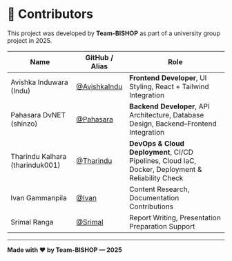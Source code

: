 # 👥 Contributors

This project was developed by **Team-BISHOP** as part of a university group project in 2025.

| Name | GitHub / Alias | Role |
|------|----------------|------|
| Avishka Induwara (Indu) | [@AvishkaIndu](https://github.com/AvishkaIndu) | **Frontend Developer**, UI Styling, React + Tailwind Integration |
| Pahasara DvNET (shinzo) | [@Pahasara](https://github.com/Pahasara) | **Backend Developer**, API Architecture, Database Design, Backend–Frontend Integration |
| Tharindu Kalhara (tharinduk001) | [@Tharindu](https://github.com/tharinduk001) | **DevOps & Cloud Deployment**, CI/CD Pipelines, Cloud IaC, Docker, Deployment & Reliability Check |
| Ivan Gammanpila | [@Ivan](https://github.com/Ivan29G) | Content Research, Documentation Contributions |
| Srimal Ranga | [@Srimal](https://github.com/srimal-ranga-bandara) | Report Writing, Presentation Preparation Support |

---

**Made with ❤️ by Team-BISHOP — 2025**
